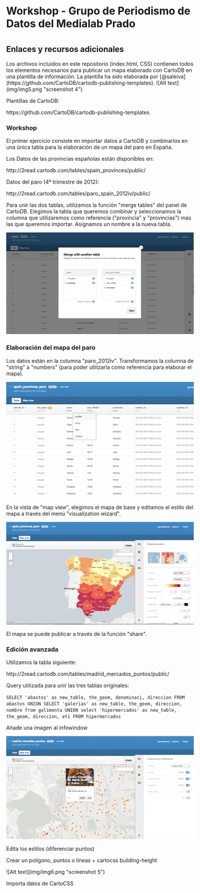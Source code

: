 <h1>Workshop - Grupo de Periodismo de Datos del Medialab Prado<h1>
<h2>Enlaces y recursos adicionales</h2>

<p>Los archivos incluidos en este repositorio (index.html, CSS) contienen todos los elementos necesarios para publicar un mapa elaborado con CartoDB en una plantilla de información. La plantilla ha sido elaborada por [@saleiva](https://github.com/CartoDB/cartodb-publishing-templates). 
![Alt text](img/img5.png "screenshot 4")

<p>Plantillas de CartoDB:</p>
<p>https://github.com/CartoDB/cartodb-publishing-templates</p>



<h3>Workshop</h3>
<p>El primer ejercicio consiste en importar datos a CartoDB y combinarlos en una única tabla para la elaboración de un mapa del paro en España.</p>

<p>Los Datos de las provincias españolas están disponibles en:</p> 
<p>http://2read.cartodb.com/tables/spain_provinces/public/</p>

<p>Datos del paro (4º trimestre de 2012):</p> 

<p>http://2read.cartodb.com/tables/paro_spain_2012iv/public/</p>

<p>Para unir las dos tablas, utilizamos la función "merge tables" del panel de CartoDB. Elegimos la tabla que queremos combinar y seleccionamos la columna que utilizaremos como referencia ("provincia" y "provincias") más las que queremos importar. Asignamos un nombre a la nueva tabla.  

![Alt text](img/img1.png "screenshot 1")



<h3>Elaboración del mapa del paro</h3>
<p>Los datos están en la columna "paro_2012iv". Transformamos la columna de "string" a "numbers" (para poder utilizarla como referencia para elaborar el mapa).</p>

![Alt text](img/img2.png "screenshot 2")

<p>En la vista de "map view", elegimos el mapa de base y editamos el estilo del mapa a través del menú "visualization wizard". </p>

![Alt text](img/img3.png "screenshot 3")

<p>El mapa se puede publicar a través de la función "share". </p>


<h3>Edición avanzada</h3>
<p>Utilizamos la tabla siguiente:</p> 
<p>http://2read.cartodb.com/tables/madrid_mercados_puntos/public/</p>

<p>Query utilizada para unir las tres tablas originales:</p> 
<code>SELECT 'abastos' as new_table, the_geom, denominaci, direccion FROM abastos UNION SELECT 'galerias' as new_table, the_geom, direccion, nombre from galimenta UNION select 'hipermercados' as new_table, the_geom, direccion, eti FROM hipermercados</code>

<p>Añade una imagen al infowindow</p>

![Alt text](img/img4.png "screenshot 4")

<p>Edita los estilos (diferenciar puntos)</p>

<p>Crear un polígono, puntos o líneas + cartocss building-height</p>
![Alt text](img/img6.png "screenshot 5")

<p>Importa datos de CartoCSS</p>
